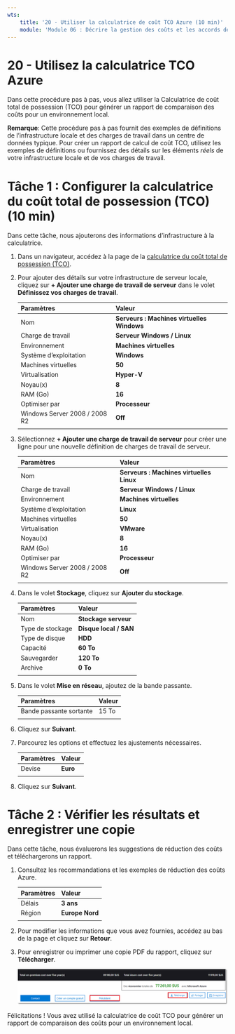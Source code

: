 ```yaml
---
wts:
    title: '20 - Utiliser la calculatrice de coût TCO Azure (10 min)'
    module: 'Module 06 : Décrire la gestion des coûts et les accords de niveau de service d’Azure'
---
```

# 20 - Utilisez la calculatrice TCO Azure


Dans cette procédure pas à pas, vous allez utiliser la Calculatrice de coût total de possession (TCO) pour générer un rapport de comparaison des coûts pour un environnement local.

**Remarque**: Cette procédure pas à pas fournit des exemples de définitions de l’infrastructure locale et des charges de travail dans un centre de données typique. Pour créer un rapport de calcul de coût TCO, utilisez les exemples de définitions ou fournissez des détails sur les éléments *réels* de votre infrastructure locale et de vos charges de travail.

# Tâche 1 : Configurer la calculatrice du coût total de possession (TCO) (10 min)

Dans cette tâche, nous ajouterons des informations d’infrastructure à la calculatrice. 

1. Dans un navigateur, accédez à la page de la [calculatrice du coût total de possession (TCO)](https://azure.microsoft.com/fr-fr/pricing/tco/calculator/).

2. Pour ajouter des détails sur votre infrastructure de serveur locale, cliquez sur **+ Ajouter une charge de travail de serveur** dans le volet **Définissez vos charges de travail**.

    | Paramètres | Valeur |
    | -- | -- |
    | Nom | **Serveurs : Machines virtuelles Windows** |
    | Charge de travail | **Serveur Windows / Linux** |
    | Environnement | **Machines virtuelles** |
    | Système d’exploitation | **Windows** |  
    | Machines virtuelles | **50** |
    | Virtualisation | **Hyper-V** |
    | Noyau(x) | **8**|
    | RAM (Go) | **16** |
    | Optimiser par | **Processeur** |
    | Windows Server 2008 / 2008 R2 | **Off** |
    | | |

3. Sélectionnez **+ Ajouter une charge de travail de serveur** pour créer une ligne pour une nouvelle définition de charges de travail de serveur. 

    | Paramètres | Valeur |
    | -- | -- |
    | Nom | **Serveurs : Machines virtuelles Linux** |
    | Charge de travail | **Serveur Windows / Linux** |
    | Environnement | **Machines virtuelles** |
    | Système d’exploitation | **Linux** |  
    | Machines virtuelles | **50** |
    | Virtualisation | **VMware** |
    | Noyau(x) | **8**|
    | RAM (Go) | **16** |
    | Optimiser par | **Processeur** |
    | Windows Server 2008 / 2008 R2 | **Off** |
    | | |

4. Dans le volet **Stockage**, cliquez sur **Ajouter du stockage**.

    | Paramètres | Valeur |
    | -- | -- |
    | Nom | **Stockage serveur** |
    | Type de stockage | **Disque local / SAN** |
    | Type de disque | **HDD** |
    | Capacité | **60 To** |  
    | Sauvegarder | **120 To** |
    | Archive | **0 To** |
    | | |

5. Dans le volet **Mise en réseau**, ajoutez de la bande passante. 

    | Paramètres | Valeur |
    | -- | -- |
    | Bande passante sortante | 15 To|
    | | |

6. Cliquez sur **Suivant**.

7. Parcourez les options et effectuez les ajustements nécessaires. 

    | Paramètres | Valeur |
    | -- | -- |
    | Devise | **Euro** |
    | | |

8. Cliquez sur **Suivant**.

# Tâche 2 : Vérifier les résultats et enregistrer une copie

Dans cette tâche, nous évaluerons les suggestions de réduction des coûts et téléchargerons un rapport. 

1. Consultez les recommandations et les exemples de réduction des coûts Azure.

    | Paramètres | Valeur |
    | -- | -- |
    | Délais| **3 ans** |
    | Région | **Europe Nord** |
    | | |


2. Pour modifier les informations que vous avez fournies, accédez au bas de la page et cliquez sur **Retour**. 

3. Pour enregistrer ou imprimer une copie PDF du rapport, cliquez sur **Télécharger**.

    ![Capture d’écran du volet de rapport de la calculatrice de coût TCO dans Azure. Les champs de saisie mis en évidence et complétés indiquent comment définir le délai de la calculatrice de coût TCO sur trois ans et la région sur Europe du nord. Graphique présentant le coût de l’infrastructure locale et des charges de travail compensés par rapport au coût réduit de l’utilisation d’Azure.](../images/2001.png)

Félicitations ! Vous avez utilisé la calculatrice de coût TCO pour générer un rapport de comparaison des coûts pour un environnement local.
